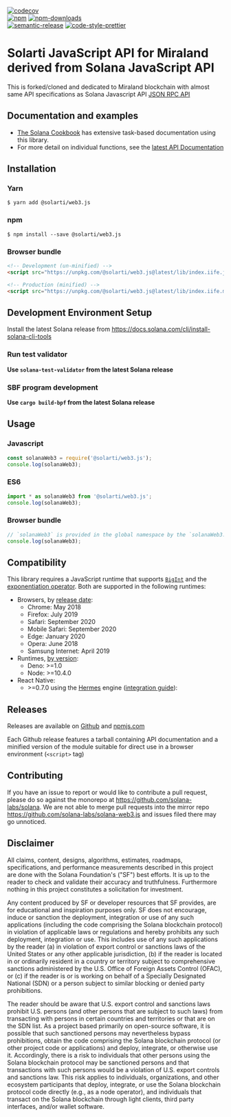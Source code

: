[![codecov][codecov-image]][codecov-url]
<br>
[![npm][npm-image]][npm-url]
[![npm-downloads][npm-downloads-image]][npm-url]
<br>
[![semantic-release][semantic-release-image]][semantic-release-url]
[![code-style-prettier][code-style-prettier-image]][code-style-prettier-url]

[codecov-image]: https://codecov.io/gh/solana-labs/solana-web3.js/branch/master/graph/badge.svg
[codecov-url]: https://codecov.io/gh/solana-labs/solana-web3.js
[npm-image]: https://img.shields.io/npm/v/@solarti/web3.js.svg?style=flat
[npm-downloads-image]: https://img.shields.io/npm/dm/@solarti/web3.js.svg?style=flat
[npm-url]: https://www.npmjs.com/package/@solarti/web3.js
[semantic-release-image]: https://img.shields.io/badge/%20%20%F0%9F%93%A6%F0%9F%9A%80-semantic--release-e10079.svg
[semantic-release-url]: https://github.com/semantic-release/semantic-release
[code-style-prettier-image]: https://img.shields.io/badge/code_style-prettier-ff69b4.svg?style=flat-square
[code-style-prettier-url]: https://github.com/prettier/prettier

# Solarti JavaScript API for Miraland derived from Solana JavaScript API

This is forked/cloned and dedicated to Miraland blockchain with almost same API specifications as Solana Javascript API [JSON RPC API](https://docs.solana.com/apps/jsonrpc-api)

## Documentation and examples

 - [The Solana Cookbook](https://solanacookbook.com/) has extensive task-based documentation using this library.
 - For more detail on individual functions, see the [latest API Documentation](https://solana-labs.github.io/solana-web3.js/)

## Installation

### Yarn

```
$ yarn add @solarti/web3.js
```

### npm

```
$ npm install --save @solarti/web3.js
```

### Browser bundle

```html
<!-- Development (un-minified) -->
<script src="https://unpkg.com/@solarti/web3.js@latest/lib/index.iife.js"></script>

<!-- Production (minified) -->
<script src="https://unpkg.com/@solarti/web3.js@latest/lib/index.iife.min.js"></script>
```

## Development Environment Setup

Install the latest Solana release from https://docs.solana.com/cli/install-solana-cli-tools

### Run test validator

**Use `solana-test-validator` from the latest Solana release**

### SBF program development

**Use `cargo build-bpf` from the latest Solana release**

## Usage

### Javascript

```js
const solanaWeb3 = require('@solarti/web3.js');
console.log(solanaWeb3);
```

### ES6

```js
import * as solanaWeb3 from '@solarti/web3.js';
console.log(solanaWeb3);
```

### Browser bundle

```js
// `solanaWeb3` is provided in the global namespace by the `solanaWeb3.min.js` script bundle.
console.log(solanaWeb3);
```

## Compatibility

This library requires a JavaScript runtime that supports [`BigInt`](https://developer.mozilla.org/en-US/docs/Web/JavaScript/Reference/Global_Objects/BigInt) and the [exponentiation operator](https://developer.mozilla.org/en-US/docs/Web/JavaScript/Reference/Operators/Exponentiation). Both are supported in the following runtimes:

- Browsers, by [release date](https://caniuse.com/bigint):
  - Chrome: May 2018
  - Firefox: July 2019
  - Safari: September 2020
  - Mobile Safari: September 2020
  - Edge: January 2020
  - Opera: June 2018
  - Samsung Internet: April 2019
- Runtimes, [by version](https://developer.mozilla.org/en-US/docs/Web/JavaScript/Reference/Global_Objects/BigInt):
  - Deno: >=1.0
  - Node: >=10.4.0
- React Native:
  - \>=0.7.0 using the [Hermes](https://reactnative.dev/blog/2022/07/08/hermes-as-the-default) engine ([integration guide](https://solanacookbook.com/integrations/react-native.html#how-to-use-solana-web3-js-in-a-react-native-app)):

## Releases

Releases are available on [Github](https://github.com/solana-labs/solana-web3.js/releases)
and [npmjs.com](https://www.npmjs.com/package/@solarti/web3.js)

Each Github release features a tarball containing API documentation and a
minified version of the module suitable for direct use in a browser environment
(`<script>` tag)

## Contributing

If you have an issue to report or would like to contribute a pull request, please do so against the monorepo at https://github.com/solana-labs/solana. We are not able to merge pull requests into the mirror repo https://github.com/solana-labs/solana-web3.js and issues filed there may go unnoticed.

## Disclaimer

All claims, content, designs, algorithms, estimates, roadmaps,
specifications, and performance measurements described in this project
are done with the Solana Foundation's ("SF") best efforts. It is up to
the reader to check and validate their accuracy and truthfulness.
Furthermore nothing in this project constitutes a solicitation for
investment.

Any content produced by SF or developer resources that SF provides, are
for educational and inspiration purposes only. SF does not encourage,
induce or sanction the deployment, integration or use of any such
applications (including the code comprising the Solana blockchain
protocol) in violation of applicable laws or regulations and hereby
prohibits any such deployment, integration or use. This includes use of
any such applications by the reader (a) in violation of export control
or sanctions laws of the United States or any other applicable
jurisdiction, (b) if the reader is located in or ordinarily resident in
a country or territory subject to comprehensive sanctions administered
by the U.S. Office of Foreign Assets Control (OFAC), or (c) if the
reader is or is working on behalf of a Specially Designated National
(SDN) or a person subject to similar blocking or denied party
prohibitions.

The reader should be aware that U.S. export control and sanctions laws
prohibit U.S. persons (and other persons that are subject to such laws)
from transacting with persons in certain countries and territories or
that are on the SDN list. As a project based primarily on open-source
software, it is possible that such sanctioned persons may nevertheless
bypass prohibitions, obtain the code comprising the Solana blockchain
protocol (or other project code or applications) and deploy, integrate,
or otherwise use it. Accordingly, there is a risk to individuals that
other persons using the Solana blockchain protocol may be sanctioned
persons and that transactions with such persons would be a violation of
U.S. export controls and sanctions law. This risk applies to
individuals, organizations, and other ecosystem participants that
deploy, integrate, or use the Solana blockchain protocol code directly
(e.g., as a node operator), and individuals that transact on the Solana
blockchain through light clients, third party interfaces, and/or wallet
software.
